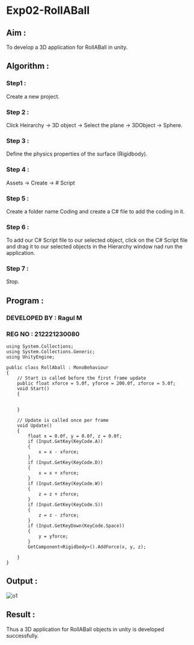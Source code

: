 # Exp02-RollABall


## Aim :

To develop a 3D application for RollABall in unity.

## Algorithm :

### Step1 :

Create a new project.

### Step 2 :

Click Heirarchy -> 3D object -> Select the plane -> 3DObject -> Sphere.

### Step 3 :

Define the physics properties of the surface (Rigidbody).

### Step 4 :

Assets -> Create -> # Script 

### Step 5 :

Create a folder name Coding and create a C# file to add the coding in it.

### Step 6 :

To add our C# Script file to our selected object, click on the C# Script file and drag it to our selected objects in the Hierarchy window nad run the application.

### Step 7 :

Stop.

## Program :
 
### DEVELOPED BY : Ragul M
### REG NO : 212221230080
```
using System.Collections;
using System.Collections.Generic;
using UnityEngine;

public class RollAball : MonoBehaviour
{
    // Start is called before the first frame update
    public float xforce = 5.0f, yforce = 200.0f, zforce = 5.0f;
    void Start()
    {


    }

    // Update is called once per frame
    void Update()
    {
        float x = 0.0f, y = 0.0f, z = 0.0f;
        if (Input.GetKey(KeyCode.A))
        {
            x = x - xforce;
        }
        if (Input.GetKey(KeyCode.D))
        {
            x = x + xforce;
        }
        if (Input.GetKey(KeyCode.W))
        {
            z = z + zforce;
        }
        if (Input.GetKey(KeyCode.S))
        {
            z = z - zforce;
        }
        if (Input.GetKeyDown(KeyCode.Space))
        {
            y = yforce;
        }
        GetComponent<Rigidbody>().AddForce(x, y, z);

    }
}
```
## Output :

![o1](https://github.com/Abrinnisha6/Exp02-RollABall/assets/118889454/bc80037b-e0a6-4a76-98d6-48cf9ceb8a04)



## Result :

Thus a 3D application for RollABall objects in unity is developed successfully.
